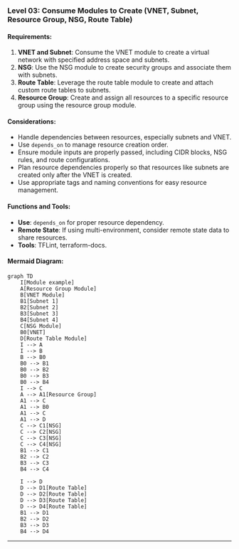 ### Level 03: Consume Modules to Create (VNET, Subnet, Resource Group, NSG, Route Table)

#### **Requirements:**
1. **VNET and Subnet**: Consume the VNET module to create a virtual network with specified address space and subnets.
2. **NSG**: Use the NSG module to create security groups and associate them with subnets. 
3. **Route Table**: Leverage the route table module to create and attach custom route tables to subnets.
4. **Resource Group**: Create and assign all resources to a specific resource group using the resource group module.

#### **Considerations:**
- Handle dependencies between resources, especially subnets and VNET.
- Use `depends_on` to manage resource creation order.
- Ensure module inputs are properly passed, including CIDR blocks, NSG rules, and route configurations.
- Plan resource dependencies properly so that resources like subnets are created only after the VNET is created.
- Use appropriate tags and naming conventions for easy resource management.


#### **Functions and Tools:**
- **Use**: `depends_on` for proper resource dependency.
- **Remote State**: If using multi-environment, consider remote state data to share resources.
- **Tools**: TFLint, terraform-docs.

#### **Mermaid Diagram**:
```mermaid
graph TD
    I[Module example]
    A[Resource Group Module]
    B[VNET Module]
    B1[Subnet 1]
    B2[Subnet 2]
    B3[Subnet 3]
    B4[Subnet 4]
    C[NSG Module]
    B0[VNET]
    D[Route Table Module]
    I --> A
    I --> B
    B --> B0
    B0 --> B1
    B0 --> B2
    B0 --> B3
    B0 --> B4
    I --> C
    A --> A1[Resource Group]
    A1 --> C
    A1 --> B0
    A1 --> C
    A1 --> D 
    C --> C1[NSG]
    C --> C2[NSG]
    C --> C3[NSG]
    C --> C4[NSG]
    B1 --> C1
    B2 --> C2
    B3 --> C3
    B4 --> C4

    I --> D
    D --> D1[Route Table]
    D --> D2[Route Table]
    D --> D3[Route Table]
    D --> D4[Route Table]
    B1 --> D1
    B2 --> D2
    B3 --> D3
    B4 --> D4

```
---